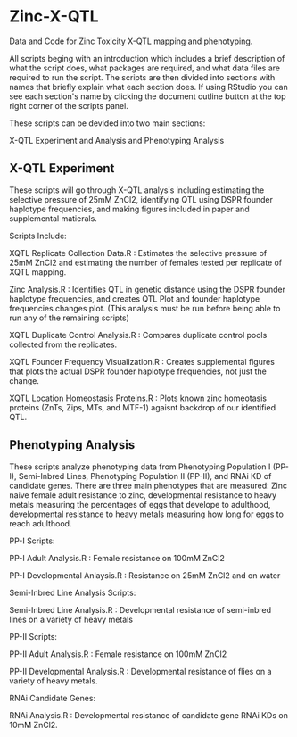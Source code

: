 # Zinc-X-QTL
Data and Code for Zinc Toxicity X-QTL mapping and phenotyping.

All scripts beging with an introduction which includes a brief description of what the script does, what packages are required, and what data files are required to run the script. The scripts are then divided into sections with names that briefly explain what each section does. If using RStudio you can see each section's name by clicking the document outline button at the top right corner of the scripts panel. 

These scripts can be devided into two main sections:

X-QTL Experiment and Analysis and Phenotyping Analysis
## X-QTL Experiment
These scripts will go through X-QTL analysis including estimating the selective pressure of 25mM ZnCl2, identifying QTL using DSPR founder haplotype frequencies, and making figures included in paper and supplemental matierals.

Scripts Include:

XQTL Replicate Collection Data.R : Estimates the selective pressure of 25mM ZnCl2 and estimating the number of females tested per replicate of XQTL mapping.

Zinc Analysis.R : Identifies QTL in genetic distance using the DSPR founder haplotype frequencies, and creates QTL Plot and founder haplotype frequencies changes plot. (This analysis must be run before being able to run any of the remaining scripts)

XQTL Duplicate Control Analysis.R : Compares duplicate control pools collected from the replicates. 

XQTL Founder Frequency Visualization.R : Creates supplemental figures that plots the actual DSPR founder haplotype frequencies, not just the change.

XQTL Location Homeostasis Proteins.R : Plots known zinc homeotasis proteins (ZnTs, Zips, MTs, and MTF-1) agaisnt backdrop of our identified QTL. 

## Phenotyping Analysis
These scripts analyze phenotyping data from Phenotyping Population I (PP-I), Semi-Inbred Lines, Phenotyping Population II (PP-II), and RNAi KD of candidate genes. There are three main phenotypes that are measured: Zinc naive female adult resistance to zinc, developmental resistance to heavy metals measuring the percentages of eggs that develope to adulthood, developmental resistance to heavy metals measuring how long for eggs to reach adulthood. 

PP-I Scripts:

PP-I Adult Analysis.R : Female resistance on 100mM ZnCl2

PP-I Developmental Anlaysis.R : Resistance on 25mM ZnCl2 and on water

Semi-Inbred Line Analysis Scripts:

Semi-Inbred Line Analysis.R : Developmental resistance of semi-inbred lines on a variety of heavy metals

PP-II Scripts:

PP-II Adult Analysis.R : Female resistance on 100mM ZnCl2

PP-II Developmental Analysis.R : Developmental resistance of flies on a variety of heavy metals.

RNAi Candidate Genes:

RNAi Analysis.R : Developmental resistance of candidate gene RNAi KDs on 10mM ZnCl2. 
